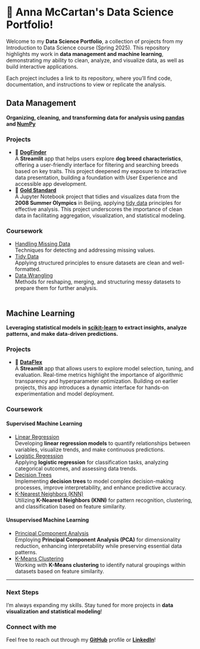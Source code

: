 # :sunflower: Anna McCartan's Data Science Portfolio!

Welcome to my **Data Science Portfolio**, a collection of projects from my Introduction to Data Science course (Spring 2025). This repository highlights my work in **data management and machine learning**, demonstrating my ability to clean, analyze, and visualize data, as well as build interactive applications.

Each project includes a link to its repository, where you’ll find code, documentation, and instructions to view or replicate the analysis.

## Data Management
**Organizing, cleaning, and transforming data for analysis using [pandas](https://pandas.pydata.org/) and [NumPy](https://numpy.org/)**  
### Projects
- :dog: [**DogFinder**](https://github.com/annamccartan3/MCCARTAN-Data-Science-Portfolio/tree/main/basic_streamlit_app)<br> 
  A **Streamlit** app that helps users explore **dog breed characteristics**, offering a user-friendly interface for filtering and searching breeds based on key traits. This project deepened my exposure to interactive data presentation, building a foundation with User Experience and accessible app development.
- :medal_sports: [**Gold Standard**](https://github.com/annamccartan3/MCCARTAN-Data-Science-Portfolio/tree/main/TidyData-Project)<br>
  A Jupyter Notebook project that tidies and visualizes data from the **2008 Summer Olympics** in Beijing, applying [tidy data](https://vita.had.co.nz/papers/tidy-data.pdf) principles for effective analysis. This project underscores the importance of clean data in facilitating aggregation, visualization, and statistical modeling.
### Coursework
- [Handling Missing Data](https://github.com/annamccartan3/MCCARTAN-Data-Science-Portfolio/tree/main/handling_missing_data)<br>
  Techniques for detecting and addressing missing values.
- [Tidy Data](https://github.com/annamccartan3/MCCARTAN-Data-Science-Portfolio/tree/main/tidy_data)<br>
  Applying structured principles to ensure datasets are clean and well-formatted.
- [Data Wrangling](https://github.com/annamccartan3/MCCARTAN-Data-Science-Portfolio/tree/main/data_wrangling)<br>
  Methods for reshaping, merging, and structuring messy datasets to prepare them for further analysis.<br><br>

## Machine Learning  
**Leveraging statistical models in [scikit-learn](https://scikit-learn.org/stable/) to extract insights, analyze patterns, and make data-driven predictions.**
### Projects
- :robot: [**DataFlex**](https://github.com/annamccartan3/MCCARTAN-Data-Science-Portfolio/tree/main/MLStreamlitApp)<br> 
A **Streamlit** app that allows users to explore model selection, tuning, and evaluation. Real-time metrics highlight the importance of algorithmic transparency and hyperparameter optimization. Building on earlier projects, this app introduces a dynamic interface for hands-on experimentation and model deployment.

### Coursework
#### Supervised Machine Learning
- [Linear Regression](https://github.com/annamccartan3/MCCARTAN-Data-Science-Portfolio/tree/main/linear_regression)  
  Developing **linear regression models** to quantify relationships between variables, visualize trends, and make continuous predictions.  
- [Logistic Regression](https://github.com/annamccartan3/MCCARTAN-Data-Science-Portfolio/tree/main/logistic_regression)  
  Applying **logistic regression** for classification tasks, analyzing categorical outcomes, and assessing data trends.  
- [Decision Trees](https://github.com/annamccartan3/MCCARTAN-Data-Science-Portfolio/tree/main/decision_trees)  
  Implementing **decision trees** to model complex decision-making processes, improve interpretability, and enhance predictive accuracy.  
- [K-Nearest Neighbors (KNN)](https://github.com/annamccartan3/MCCARTAN-Data-Science-Portfolio/tree/main/k_nearest_neighbors)  
  Utilizing **K-Nearest Neighbors (KNN)** for pattern recognition, clustering, and classification based on feature similarity.

#### Unsupervised Machine Learning
- [Principal Component Analysis](https://github.com/annamccartan3/MCCARTAN-Data-Science-Portfolio/tree/main/principal_component_analysis)  
  Employing **Principal Component Analysis (PCA)** for dimensionality reduction, enhancing interpretability while preserving essential data patterns.
- [K-Means Clustering](https://github.com/annamccartan3/MCCARTAN-Data-Science-Portfolio/tree/main/k_means_clustering)  
  Working with **K-Means clustering** to identify natural groupings within datasets based on feature similarity.

---
### Next Steps
I’m always expanding my skills. Stay tuned for more projects in **data visualization and statistical modeling**!  

### Connect with me
Feel free to reach out through my [**GitHub**](https://github.com/annamccartan3) profile or [**LinkedIn**](https://www.linkedin.com/in/anna-mccartan/)!  
